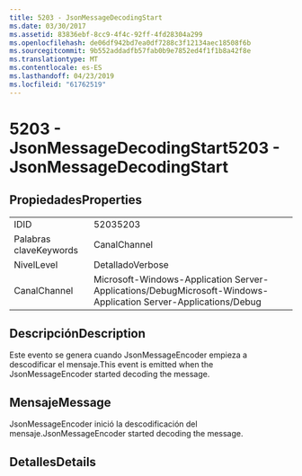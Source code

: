 ```yaml
---
title: 5203 - JsonMessageDecodingStart
ms.date: 03/30/2017
ms.assetid: 83836ebf-8cc9-4f4c-92ff-4fd28304a299
ms.openlocfilehash: de06df942bd7ea0df7288c3f12134aec18508f6b
ms.sourcegitcommit: 9b552addadfb57fab0b9e7852ed4f1f1b8a42f8e
ms.translationtype: MT
ms.contentlocale: es-ES
ms.lasthandoff: 04/23/2019
ms.locfileid: "61762519"
---
```

# <a name="5203---jsonmessagedecodingstart"></a><span data-ttu-id="6f088-102">5203 - JsonMessageDecodingStart</span><span class="sxs-lookup"><span data-stu-id="6f088-102">5203 - JsonMessageDecodingStart</span></span>
## <a name="properties"></a><span data-ttu-id="6f088-103">Propiedades</span><span class="sxs-lookup"><span data-stu-id="6f088-103">Properties</span></span>  
  
|||  
|-|-|  
|<span data-ttu-id="6f088-104">ID</span><span class="sxs-lookup"><span data-stu-id="6f088-104">ID</span></span>|<span data-ttu-id="6f088-105">5203</span><span class="sxs-lookup"><span data-stu-id="6f088-105">5203</span></span>|  
|<span data-ttu-id="6f088-106">Palabras clave</span><span class="sxs-lookup"><span data-stu-id="6f088-106">Keywords</span></span>|<span data-ttu-id="6f088-107">Canal</span><span class="sxs-lookup"><span data-stu-id="6f088-107">Channel</span></span>|  
|<span data-ttu-id="6f088-108">Nivel</span><span class="sxs-lookup"><span data-stu-id="6f088-108">Level</span></span>|<span data-ttu-id="6f088-109">Detallado</span><span class="sxs-lookup"><span data-stu-id="6f088-109">Verbose</span></span>|  
|<span data-ttu-id="6f088-110">Canal</span><span class="sxs-lookup"><span data-stu-id="6f088-110">Channel</span></span>|<span data-ttu-id="6f088-111">Microsoft-Windows-Application Server-Applications/Debug</span><span class="sxs-lookup"><span data-stu-id="6f088-111">Microsoft-Windows-Application Server-Applications/Debug</span></span>|  
  
## <a name="description"></a><span data-ttu-id="6f088-112">Descripción</span><span class="sxs-lookup"><span data-stu-id="6f088-112">Description</span></span>  
 <span data-ttu-id="6f088-113">Este evento se genera cuando JsonMessageEncoder empieza a descodificar el mensaje.</span><span class="sxs-lookup"><span data-stu-id="6f088-113">This event is emitted when the JsonMessageEncoder started decoding the message.</span></span>  
  
## <a name="message"></a><span data-ttu-id="6f088-114">Mensaje</span><span class="sxs-lookup"><span data-stu-id="6f088-114">Message</span></span>  
 <span data-ttu-id="6f088-115">JsonMessageEncoder inició la descodificación del mensaje.</span><span class="sxs-lookup"><span data-stu-id="6f088-115">JsonMessageEncoder started decoding the message.</span></span>  
  
## <a name="details"></a><span data-ttu-id="6f088-116">Detalles</span><span class="sxs-lookup"><span data-stu-id="6f088-116">Details</span></span>
